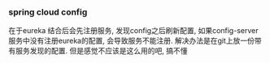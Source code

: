 ### spring cloud config
在于eureka 结合后会先注册服务, 发现config之后刷新配置, 如果config-server服务中没有注册eureka的配置, 会导致服务不能注册. 解决办法是在git上放一份带有服务发现的配置.
但是感觉不应该是这么用的吧, 搞不懂

